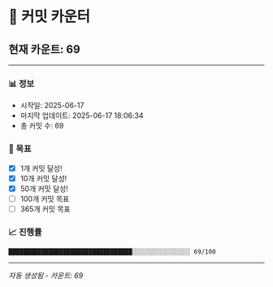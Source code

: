 # 🔢 커밋 카운터

## 현재 카운트: 69

---

### 📊 정보
- 시작일: 2025-06-17
- 마지막 업데이트: 2025-06-17 18:06:34
- 총 커밋 수: 69

### 🎯 목표
- [x] 1개 커밋 달성!
- [x] 10개 커밋 달성!
- [x] 50개 커밋 달성!
- [ ] 100개 커밋 목표
- [ ] 365개 커밋 목표

### 📈 진행률
```
██████████████████████████████████░░░░░░░░░░░░░░░░ 69/100
```

---
*자동 생성됨 - 카운트: 69*
